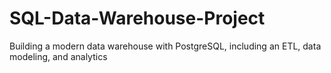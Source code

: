 # SQL-Data-Warehouse-Project
Building a modern data warehouse with PostgreSQL, including an ETL, data modeling, and analytics
